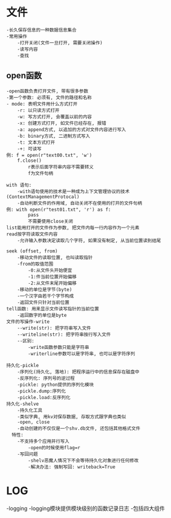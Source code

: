 
# 文件
    -长久保存信息的一种数据信息集合
    -常用操作
        -打开关闭(文件一旦打开, 需要关闭操作)
        -读写内容
        -查找
## open函数
    -open函数负责打开文件, 带有很多参数
    -第一个参数: 必须有, 文件的路径和名称
    - mode: 表明文件用什么方式打开
        -r: 以只读方式打开
        -w: 写方式打开, 会覆盖以前的内容
        -x: 创建方式打开, 如文件已经存在, 报错
        -a: append方式, 以追加的方式对文件内容进行写入
        -b: binary方式, 二进制方式写入
        -t: 文本方式打开
        -+: 可读写
    例: f = open(r"text00.txt", 'w')
        f.close()
            r表示后面字符串内容不需要转义
            f为文件句柄
            
    with 语句:
        -with语句使用的技术是一种成为上下文管理协议的技术(ContextManagementProtocal)
        -自动判断文件的作用域, 自动关闭不在使用的打开的文件句柄
    例: with open(r"test01.txt", 'r') as f:
            pass
            不需要使用close关闭
    list能用打开的文件作为参数, 把文件内每一行内容作为一个元素
    read按字符读取文件内容
        -允许输入参数决定读取几个字符, 如果没有制定, 从当前位置读到结尾
    
    seek (offset, from)
        -移动文件的读取位置, 也叫读取指针
        -from的取值范围
            -0:从文件头开始便宜
            -1:件当前位置开始偏移
            -2:从文件末尾开始偏移
        -移动的单位是字节(byte)
        -一个汉字由若干个字节构成
        -返回文件只针对当前位置
    tell函数: 用来显示文件读写指针的当前位置
        -返回数字的单位是byte
    文件的写操作-write
        --write(str): 把字符串写入文件
        --writeline(str): 把字符串按行写入文件
        --区别:
            -write函数参数只能是字符串
            -writerline参数可以是字符串, 也可以是字符序列
    
    持久化-pickle
        -序列化(持久化, 落地): 把程序运行中的信息保存在磁盘中
        -反序列化: 序列号的逆过程
        -pickle: python提供的序列化模块
        -pickle.dump:序列化
        -pickle.load:反序列化
    持久化-shelve
        -持久化工具
        -类似字典, 用kv对保存数据, 存取方式跟字典也类似
        -open, close
        -自动创建的不仅仅是一个shv.db文件, 还包括其他格式文件
      特性:
        -不支持多个应用并行写入
            -open的时候使用flag=r
        -写回问题
            -shelv恶魔人情况下不会等待持久化对象进行任何修改
            -解决办法: 强制写回: writeback=True
         
# LOG
-logging
-logging模块提供模块级别的函数记录日志
-包括四大组件        
        
        
        